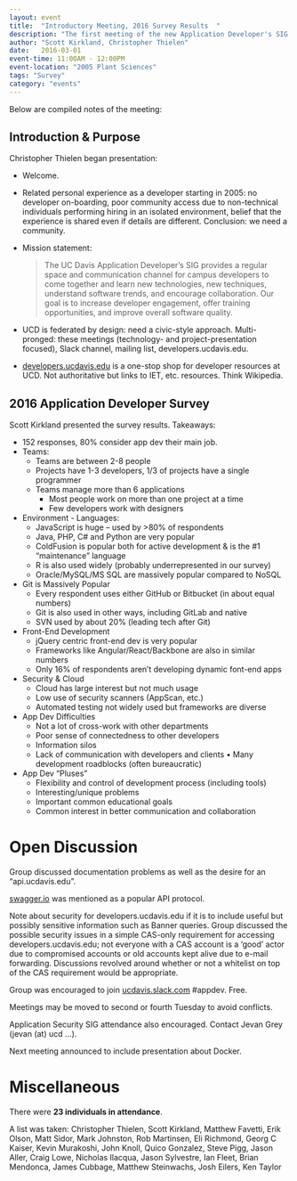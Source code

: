 ```yaml
---
layout: event
title:  "Introductory Meeting, 2016 Survey Results  "
description: "The first meeting of the new Application Developer's SIG on the UCD campus. It featured a first-look at the 2016 UCD Application Developer's Survey."
author: "Scott Kirkland, Christopher Thielen"
date:   2016-03-01
event-time: 11:00AM - 12:00PM
event-location: "2005 Plant Sciences"
tags: "Survey"
category: "events"
---
```


Below are compiled notes of the meeting:

Introduction & Purpose
-
Christopher Thielen began presentation:

- Welcome.
- Related personal experience as a developer starting in 2005: no developer on-boarding, poor community access due to non-technical individuals performing hiring in an isolated environment, belief that the experience is shared even if details are different. Conclusion: we need a community.
- Mission statement:

    > The UC Davis Application Developer’s SIG provides a regular space and communication channel for campus developers to come together and learn new technologies, new techniques, understand software trends, and encourage collaboration. Our goal is to increase developer engagement, offer training opportunities, and improve overall software quality.

- UCD is federated by design: need a civic-style approach. Multi-pronged: these meetings (technology- and project-presentation focused), Slack channel, mailing list, developers.ucdavis.edu.
- [developers.ucdavis.edu](https://developers.ucdavis.edu) is a one-stop shop for developer resources at UCD. Not authoritative but links to IET, etc. resources. Think Wikipedia.

2016 Application Developer Survey
-
Scott Kirkland presented the survey results. Takeaways:

- 152 responses, 80% consider app dev their main job.
- Teams:
  - Teams are between 2-8 people
  - Projects have 1-3 developers, 1/3 of projects have a single programmer
  - Teams manage more than 6 applications
	- Most people work on more than one project at a time
	- Few developers work with designers
- Environment - Languages:
	- JavaScript is huge – used by >80% of respondents
	- Java, PHP, C# and Python are very popular
	- ColdFusion is popular both for active development & is the #1 “maintenance” language
	- R is also used widely (probably underrepresented in our survey)
	- Oracle/MySQL/MS SQL are massively popular compared to NoSQL
- Git is Massively Popular
	- Every respondent uses either GitHub or Bitbucket (in about equal numbers)
	- Git is also used in other ways, including GitLab and native
	- SVN used by about 20% (leading tech after Git)
- Front-End Development
	- jQuery centric front-end dev is very popular
	- Frameworks like Angular/React/Backbone are also in similar numbers
	- Only 16% of respondents aren’t developing dynamic font-end apps
- Security & Cloud
	- Cloud has large interest but not much usage
	- Low use of security scanners (AppScan, etc.)
	- Automated testing not widely used but frameworks are diverse
- App Dev Difficulties
	- Not a lot of cross-work with other departments
	- Poor sense of connectedness to other developers
	- Information silos
	- Lack of communication with developers and clients • Many development roadblocks (often bureaucratic)
- App Dev “Pluses”
	- Flexibility and control of development process (including tools)
	- Interesting/unique problems
	- Important common educational goals
	- Common interest in better communication and collaboration

Open Discussion
=

Group discussed documentation problems as well as the desire for an “api.ucdavis.edu”.

[swagger.io](https://swagger.io) was mentioned as a popular API protocol.

Note about security for developers.ucdavis.edu if it is to include useful but possibly sensitive information such as Banner queries. Group discussed the possible security issues in a simple CAS-only requirement for accessing developers.ucdavis.edu; not everyone with a CAS account is a ‘good’ actor due to compromised accounts or old accounts kept alive due to e-mail forwarding. Discussions revolved around whether or not a whitelist on top of the CAS requirement would be appropriate.

Group was encouraged to join [ucdavis.slack.com](https://ucdavis.slack.com) #appdev. Free.

Meetings may be moved to second or fourth Tuesday to avoid conflicts.

Application Security SIG attendance also encouraged. Contact Jevan Grey (jevan (at) ucd ...).

Next meeting announced to include presentation about Docker.

Miscellaneous
=
There were **23 individuals in attendance**.

A list was taken: Christopher Thielen, Scott Kirkland, Matthew Favetti, Erik Olson, Matt Sidor, Mark Johnston, Rob Martinsen, Eli Richmond, Georg C Kaiser, Kevin Murakoshi, John Knoll, Quico Gonzalez, Steve Pigg, Jason Aller, Craig Lowe, Nicholas Ilacqua, Jason Sylvestre, Ian Fleet, Brian Mendonca, James Cubbage, Matthew Steinwachs, Josh Eilers, Ken Taylor